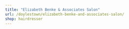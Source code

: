 ```yaml
---
title: "Elizabeth Benke & Associates Salon"
url: /doylestown/elizabeth-benke-and-associates-salon/
shop: hairdresser
---
```

